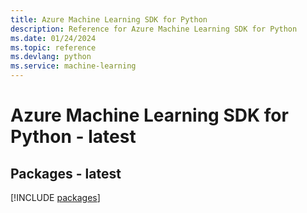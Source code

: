 ```yaml
---
title: Azure Machine Learning SDK for Python
description: Reference for Azure Machine Learning SDK for Python
ms.date: 01/24/2024
ms.topic: reference
ms.devlang: python
ms.service: machine-learning
---
```

# Azure Machine Learning SDK for Python - latest
## Packages - latest
[!INCLUDE [packages](machine-learning-index.md)]